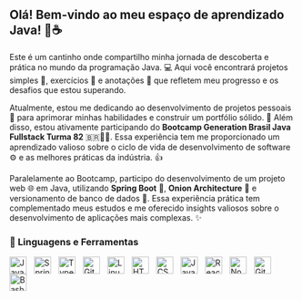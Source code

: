 ## Olá! Bem-vindo ao meu espaço de aprendizado Java! 👋☕

Este é um cantinho onde compartilho minha jornada de descoberta e prática no mundo da programação Java. 💻 Aqui você encontrará projetos simples 🧩, exercícios 💪 e anotações 📝 que refletem meu progresso e os desafios que estou superando.

Atualmente, estou me dedicando ao desenvolvimento de projetos pessoais 🚀 para aprimorar minhas habilidades e construir um portfólio sólido. 💼 Além disso, estou ativamente participando do **Bootcamp Generation Brasil Java Fullstack Turma 82** 🇧🇷👨‍💻. Essa experiência tem me proporcionado um aprendizado valioso sobre o ciclo de vida de desenvolvimento de software ⚙️ e as melhores práticas da indústria. 👍

Paralelamente ao Bootcamp, participo do desenvolvimento de um projeto web 🌐 em Java, utilizando **Spring Boot** 🌱, **Onion Architecture** 🧅 e versionamento de banco de dados 💾. Essa experiência prática tem complementado meus estudos e me oferecido insights valiosos sobre o desenvolvimento de aplicações mais complexas. ✨

### 🧰 Linguagens e Ferramentas

<img align="left" alt="Java" width="30px" style="padding-right:10px;" src="https://cdn.jsdelivr.net/gh/devicons/devicon/icons/java/java-original.svg"/>
<img align="left" alt="Spring" width="30px" style="padding-right:10px;" src="https://cdn.jsdelivr.net/gh/devicons/devicon/icons/spring/spring-original.svg" />
<img align="left" alt="TypeScript" width="30px" style="padding-right:10px;" src="https://cdn.jsdelivr.net/gh/devicons/devicon/icons/typescript/typescript-plain.svg" />
<img align="left" alt="Git" width="30px" style="padding-right:10px;" src="https://cdn.jsdelivr.net/gh/devicons/devicon/icons/git/git-original.svg" />
<img align="left" alt="Linux" width="30px" style="padding-right:10px;" src="https://cdn.jsdelivr.net/gh/devicons/devicon/icons/linux/linux-original.svg" />
<img align="left" alt="HTML" width="30px" style="padding-right:10px;" src="https://cdn.jsdelivr.net/gh/devicons/devicon/icons/html5/html5-plain.svg" />
<img align="left" alt="CSS" width="30px" style="padding-right:10px;" src="https://cdn.jsdelivr.net/gh/devicons/devicon/icons/css3/css3-plain.svg" />
<img align="left" alt="JavaScript" width="30px" style="padding-right:10px;" src="https://cdn.jsdelivr.net/gh/devicons/devicon/icons/javascript/javascript-plain.svg" />
<img align="left" alt="React" width="30px" style="padding-right:10px;" src="https://cdn.jsdelivr.net/gh/devicons/devicon/icons/react/react-original.svg" />
<img align="left" alt="NodeJS" width="30px" style="padding-right:10px;" src="https://cdn.jsdelivr.net/gh/devicons/devicon/icons/nodejs/nodejs-original.svg" />
<img align="left" alt="GitHub" width="30px" style="padding-right:10px;" src="https://cdn.jsdelivr.net/gh/devicons/devicon/icons/github/github-original.svg" />
<img align="left" alt="Bash" width="30px" style="padding-right:10px;" src="https://cdn.jsdelivr.net/gh/devicons/devicon/icons/bash/bash-original.svg" />
<br />

#
